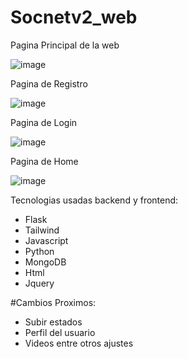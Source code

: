 # Socnetv2_web

Pagina Principal de la web 


![image](https://user-images.githubusercontent.com/64329987/209417534-d0e4633d-e3a0-4a41-ac2c-025647e3e7c9.png)


Pagina de Registro

![image](https://user-images.githubusercontent.com/64329987/209417563-d618f369-30b5-426d-b28b-bfa249256bac.png)


Pagina de Login


![image](https://user-images.githubusercontent.com/64329987/209417575-3f5ef52d-0dd0-4723-bda3-482cb0029cdb.png)


Pagina de Home

![image](https://user-images.githubusercontent.com/64329987/209417579-b45cb88e-13de-46d2-bce2-1078bbbbbc4a.png)


Tecnologias usadas backend y frontend:

  * Flask
  * Tailwind
  * Javascript
  * Python
  * MongoDB
  * Html
  * Jquery
  


#Cambios Proximos:

- Subir estados
- Perfil del usuario
- Videos entre otros ajustes

